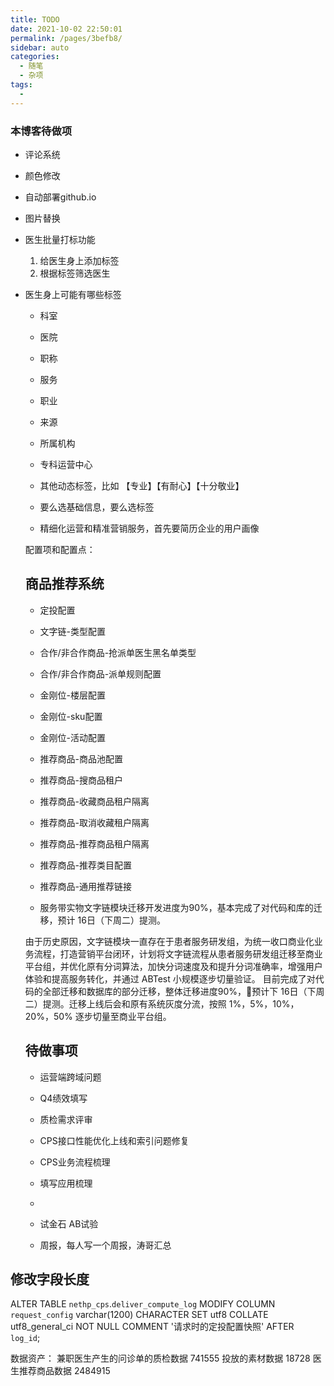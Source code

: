 ```yaml
---
title: TODO
date: 2021-10-02 22:50:01
permalink: /pages/3befb8/
sidebar: auto
categories:
  - 随笔
  - 杂项
tags:
  - 
---
```

### 本博客待做项
- 评论系统
- 颜色修改
- 自动部署github.io
- 图片替换

- 医生批量打标功能
  1. 给医生身上添加标签
  2. 根据标签筛选医生

- 医生身上可能有哪些标签
  - 科室
  - 医院
  - 职称
  - 服务
  - 职业
  - 来源
  - 所属机构
  - 专科运营中心
  - 其他动态标签，比如 【专业】【有耐心】【十分敬业】
  - 要么选基础信息，要么选标签

  - 精细化运营和精准营销服务，首先要简历企业的用户画像

  配置项和配置点：
  ## 商品推荐系统

  - 定投配置
  - 文字链-类型配置

  - 合作/非合作商品-抢派单医生黑名单类型
  - 合作/非合作商品-派单规则配置

  - 金刚位-楼层配置
  - 金刚位-sku配置
  - 金刚位-活动配置

  - 推荐商品-商品池配置
  - 推荐商品-搜商品租户
  - 推荐商品-收藏商品租户隔离
  - 推荐商品-取消收藏租户隔离
  - 推荐商品-推荐商品租户隔离
  - 推荐商品-推荐类目配置
  - 推荐商品-通用推荐链接


  - 服务带实物文字链模块迁移开发进度为90%，基本完成了对代码和库的迁移，预计 16日（下周二）提测。

  由于历史原因，文字链模块一直存在于患者服务研发组，为统一收口商业化业务流程，打造营销平台闭环，计划将文字链流程从患者服务研发组迁移至商业平台组，并优化原有分词算法，加快分词速度及和提升分词准确率，增强用户体验和提高服务转化，并通过 ABTest 小规模逐步切量验证。
  目前完成了对代码的全部迁移和数据库的部分迁移，整体迁移进度90%，预计下 16日（下周二）提测。迁移上线后会和原有系统灰度分流，按照 1%，5%，10%，20%，50% 逐步切量至商业平台组。

  ## 待做事项
  - 运营端跨域问题

  - Q4绩效填写
  - 质检需求评审
  - CPS接口性能优化上线和索引问题修复
  - CPS业务流程梳理
  - 填写应用梳理
  - 
  

  - 试金石 AB试验
  - 周报，每人写一个周报，涛哥汇总

## 修改字段长度
ALTER TABLE `nethp_cps`.`deliver_compute_log` 
MODIFY COLUMN `request_config` varchar(1200) CHARACTER SET utf8 COLLATE utf8_general_ci NOT NULL COMMENT '请求时的定投配置快照' AFTER `log_id`;

数据资产：
兼职医生产生的问诊单的质检数据   741555 
投放的素材数据  18728
医生推荐商品数据  2484915





  




